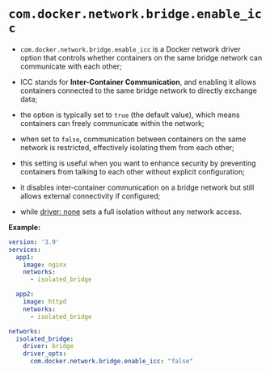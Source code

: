 # `com.docker.network.bridge.enable_icc`

- `com.docker.network.bridge.enable_icc` is a Docker network driver option that controls whether containers on the same bridge network can communicate with each other;
- ICC stands for **Inter-Container Communication**, and enabling it allows containers connected to the same bridge network to directly exchange data;
- the option is typically set to `true` (the default value), which means containers can freely communicate within the network;


- when set to `false`, communication between containers on the same network is restricted, effectively isolating them from each other;
- this setting is useful when you want to enhance security by preventing containers from talking to each other without explicit configuration;
- it disables inter-container communication on a bridge network but still allows external connectivity if configured;


- while [driver: none](../../../../type/none/none.md) sets a full isolation without any network access.

**Example:**

```yaml
version: '3.9'
services:
  app1:
    image: nginx
    networks:
      - isolated_bridge

  app2:
    image: httpd
    networks:
      - isolated_bridge

networks:
  isolated_bridge:
    driver: bridge
    driver_opts:
      com.docker.network.bridge.enable_icc: "false"
```
